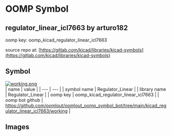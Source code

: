 # OOMP Symbol  
## regulator_linear_icl7663  by arturo182  
  
oomp key: oomp_kicad_regulator_linear_icl7663  
  
source repo at: [https://gitlab.com/kicad/libraries/kicad-symbols](https://gitlab.com/kicad/libraries/kicad-symbols)  
## Symbol  
  
[![working.png](working_600.png)](working.png)  
| name | value | 
| --- | --- | 
| symbol name | Regulator_Linear | 
| library name | Regulator_Linear | 
| oomp key | oomp_kicad_regulator_linear_icl7663 | 
| oomp bot github | https://github.com/oomlout/oomlout_oomp_symbol_bot/tree/main/kicad_regulator_linear_icl7663/working | 
## Images  
